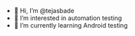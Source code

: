 - 👋 Hi, I’m @tejasbade
- 👀 I’m interested in automation testing
- 🌱 I’m currently learning Android testing



<!---
tejasbade/tejasbade is a ✨ special ✨ repository because its `README.md` (this file) appears on your GitHub profile.
You can click the Preview link to take a look at your changes.
--->
